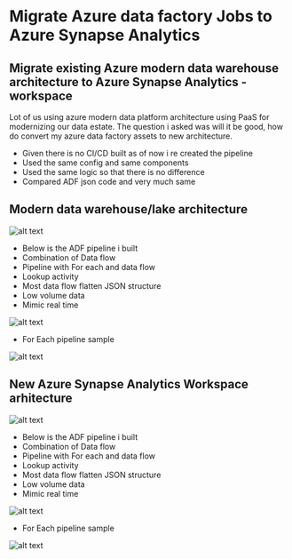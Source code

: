 # Migrate Azure data factory Jobs to Azure Synapse Analytics

## Migrate existing Azure modern data warehouse architecture to Azure Synapse Analytics - workspace

Lot of us using azure modern data platform architecture using PaaS for modernizing our data estate. 
The question i asked was will it be good, how do convert my azure data factory assets to new architecture.

- Given there is no CI/CD built as of now i re created the pipeline
- Used the same config and same components
- Used the same logic so that there is no difference
- Compared ADF json code and very much same

## Modern data warehouse/lake architecture

![alt text](https://github.com/balakreshnan/Accenture/blob/master/images/referencearchitecture.jpg "ADF")

- Below is the ADF pipeline i built
- Combination of Data flow
- Pipeline with For each and data flow
- Lookup activity
- Most data flow flatten JSON structure
- Low volume data
- Mimic real time

![alt text](https://github.com/balakreshnan/Accenture/blob/master/images/adfarch1.jpg "ADF")

- For Each pipeline sample

![alt text](https://github.com/balakreshnan/Accenture/blob/master/images/adfarch4.jpg "ADF")

## New Azure Synapse Analytics Workspace arhitecture

![alt text](https://github.com/balakreshnan/Accenture/blob/master/images/referencearchitecture-new.jpg "ADF")

- Below is the ADF pipeline i built
- Combination of Data flow
- Pipeline with For each and data flow
- Lookup activity
- Most data flow flatten JSON structure
- Low volume data
- Mimic real time

![alt text](https://github.com/balakreshnan/Accenture/blob/master/images/adfarch2.jpg "ADF")

- For Each pipeline sample

![alt text](https://github.com/balakreshnan/Accenture/blob/master/images/adfarch3.jpg "ADF")